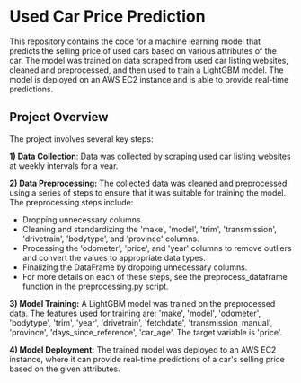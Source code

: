 # Used Car Price Prediction
This repository contains the code for a machine learning model that predicts the selling price of used cars based on various attributes of the car. The model was trained on data scraped from used car listing websites, cleaned and preprocessed, and then used to train a LightGBM model. The model is deployed on an AWS EC2 instance and is able to provide real-time predictions.

## Project Overview
The project involves several key steps:

**1) Data Collection**: Data was collected by scraping used car listing websites at weekly intervals for a year.

**2) Data Preprocessing:** The collected data was cleaned and preprocessed using a series of steps to ensure that it was suitable for training the model. The preprocessing steps include:
- Dropping unnecessary columns.
- Cleaning and standardizing the 'make', 'model', 'trim', 'transmission', 'drivetrain', 'bodytype', and 'province' columns.
- Processing the 'odometer', 'price', and 'year' columns to remove outliers and convert the values to appropriate data types.
- Finalizing the DataFrame by dropping unnecessary columns.
- For more details on each of these steps, see the preprocess_dataframe function in the preprocessing.py script.

**3) Model Training:** A LightGBM model was trained on the preprocessed data. The features used for training are: 'make', 'model', 'odometer', 'bodytype', 'trim', 'year', 'drivetrain', 'fetchdate', 'transmission_manual', 'province', 'days_since_reference', 'car_age'. The target variable is 'price'.

**4) Model Deployment:** The trained model was deployed to an AWS EC2 instance, where it can provide real-time predictions of a car's selling price based on the given attributes.
